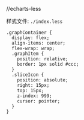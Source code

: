 //echarts-less

样式文件: `./index.less`

```less
.graphContainer {
  display: flex;
  align-items: center;
  flex-wrap: wrap;
  .graphItem {
    position: relative;
    border: 1px solid #ccc;
  }
  .sliceIcon {
    position: absolute;
    right: 15px;
    top: 15px;
    z-index: 999;
    cursor: pointer;
  }
}

```
